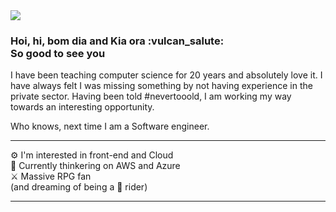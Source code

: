 <img src="https://media-exp1.licdn.com/dms/image/C5616AQFGbEPOTgwdpw/profile-displaybackgroundimage-shrink_350_1400/0/1659642275276?e=1666828800&v=beta&t=vQ_L5ul4G28KMLJJ9ToWuQ7AZQldWc95w9TN8onfeaw">

 <h3>Hoi, hi, bom dia and Kia ora :vulcan_salute:<br>
 So good to see you </h2> 
 
<p>I have been teaching computer science for 20 years and absolutely love it. I have always felt I was missing something by not having experience in the private sector. Having been told #nevertooold, I am working my way towards an interesting opportunity.
</p>
<p>Who knows, next time I am a Software engineer.</p>

<hr>

:gear: I'm interested in front-end and Cloud <br>
:space_invader: Currently thinkering on AWS and Azure <br>
:crossed_swords: Massive RPG fan<br>
(and dreaming of being a :whale: rider)

<hr>